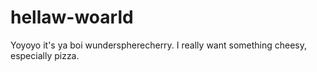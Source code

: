# hellaw-woarld

Yoyoyo it's ya boi wunderspherecherry. I really want something cheesy, especially pizza.
